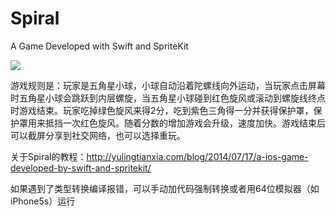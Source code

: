 Spiral
======

A Game Developed with Swift and SpriteKit  

![](http://byetz.img41.wal8.com/img41/425047_20140623222918/140557437844.gif)  

游戏规则是：玩家是五角星小球，小球自动沿着陀螺线向外运动，当玩家点击屏幕时五角星小球会跳跃到内层螺旋，当五角星小球碰到红色旋风或滚动到螺旋线终点时游戏结束。玩家吃掉绿色旋风来得2分，吃到紫色三角得一分并获得保护罩，保护罩用来抵挡一次红色旋风。随着分数的增加游戏会升级，速度加快。游戏结束后可以截屏分享到社交网络，也可以选择重玩。

关于Spiral的教程：http://yulingtianxia.com/blog/2014/07/17/a-ios-game-developed-by-swift-and-spritekit/

如果遇到了类型转换编译报错，可以手动加代码强制转换或者用64位模拟器（如iPhone5s）运行